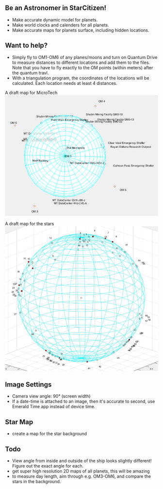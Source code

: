 ## Be an Astronomer in StarCitizen!
* Make accurate dynamic model for planets.
* Make world clocks and calenders for all planets.
* Make accurate maps for planets surface, including hidden locations.

## Want to help?
* Simply fly to OM1-OM6 of any planes/moons and turn on Quantum Drive to measure distances to different locations and add them to the files. Note that you have to fly exactly to the OM points (within meters) after the quantum travl.
* With a triangulation program, the coordinates of the locations will be calculated. Each location needs at least 4 distances.

A draft map for MicroTech
![A draft for MicroTech](MicroTech.png)

A draft map for the stars
![celestial sphere](celestial_sphere.jpg)

## Image Settings
* Camera view angle: 90° (screen width)
* If a date-time is attached to an image, then it's accurate to second, use Emerald Time app instead of device time.

## Star Map
* create a map for the star background

## Todo
* View angle from inside and outside of the ship looks slightly different! Figure out the exact angle for each.
* get super high resolution 2D maps of all planets, this will be amazing
* to measure day length, aim through e.g. OM3-OM6, and compare the stars in the background.
